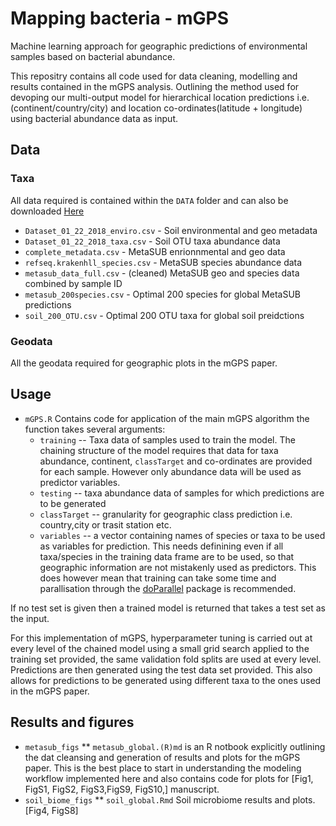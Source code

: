 # Mapping bacteria - mGPS
Machine learning approach for geographic predictions of environmental samples based on bacterial abundance. 

This repositry contains all code used for data cleaning, modelling and results contained in the mGPS analysis. Outlining the method used for devoping our multi-output model for hierarchical location predictions i.e. (continent/country/city) and location co-ordinates(latitude + longitude) using bacterial abundance data as input. 

## Data

### Taxa
All data required is contained within the `DATA` folder and can also be downloaded
<a id="raw-url" href="https://github.com/leomccarthy1/mGPS/blob/master/DATA/mGPS_data.zip?raw=true">Here</a>
* `Dataset_01_22_2018_enviro.csv` - Soil environmental and geo metadata
* `Dataset_01_22_2018_taxa.csv` - Soil OTU taxa abundance data
* `complete_metadata.csv` - MetaSUB enrionnmental and geo data
* `refseq.krakenhll_species.csv` - MetaSUB species abundance data
* `metasub_data_full.csv` - (cleaned) MetaSUB geo and species data combined by sample ID
* `metasub_200species.csv` - Optimal 200 species for global MetaSUB predictions
* `soil_200_OTU.csv` - Optimal 200 OTU taxa for global soil preidctions

### Geodata 
All the geodata required for geographic plots in the mGPS paper. 

## Usage 

* `mGPS.R` Contains code for application of the main mGPS algorithm the function takes several arguments:   
  - `training` -- Taxa data of samples used to train the model. The chaining structure of the model requires that data for taxa abundance, continent, `classTarget` and co-ordinates are provided for each sample. However only abundance data will be used as predictor variables.  
  - `testing` -- taxa abundance data of samples for which predictions are to be generated  
  - `classTarget` -- granularity for geographic class prediction i.e. country,city or trasit station etc. 
  - `variables` -- a vector containing names of species or taxa to be used as variables for prediction. This needs definining even if all taxa/species in the training data frame are to be used, so that geographic information are not mistakenly used as predictors. This does however mean that training can take some time and parallisation through the <a id="raw-url" href="https://cran.r-project.org/web/packages/doParallel/doParallel.pdf">doParallel</a> package is recommended. 
  
If no test set is given then a trained model is returned that takes a test set as the input. 
  
For this implementation of mGPS, hyperparameter tuning is carried out at every level of the chained model using a small grid search applied to the training set provided, the same validation fold splits are used at every level. Predictions are then generated using the test data set provided. This also allows for predictions to be generated using different taxa to the ones used in the mGPS paper. 
 
 
## Results and figures
* `metasub_figs`
  ** `metasub_global.(R)md` is an R notbook explicitly outlining the dat cleansing and generation of results and plots for the mGPS paper. This is the best place to start in understanding the modeling workflow implemented here and also contains code for plots for [Fig1, FigS1, FigS2, FigS3,FigS9, FigS10,] manuscript. 
* `soil_biome_figs`
  ** `soil_global.Rmd` Soil microbiome results and plots. [Fig4, FigS8]
  










